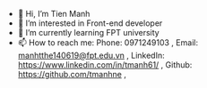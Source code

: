 - 👋 Hi, I’m Tien Manh
- 👀 I’m interested in Front-end developer
- 🌱 I’m currently learning FPT university
- 📫 How to reach me:
                      Phone: 0971249103 ,
                      Email: manhtthe140619@fpt.edu.vn ,
                      LinkedIn: https://www.linkedin.com/in/tmanh61/ ,
                      Github: https://github.com/tmanhne ,

<!---
tmanhne/tmanhne is a ✨ special ✨ repository because its `README.md` (this file) appears on your GitHub profile.
You can click the Preview link to take a look at your changes.
--->
